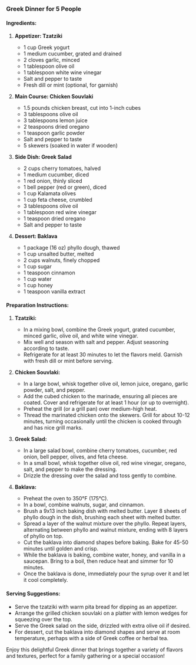 ### Greek Dinner for 5 People

#### Ingredients:
1. **Appetizer: Tzatziki**
   - 1 cup Greek yogurt
   - 1 medium cucumber, grated and drained
   - 2 cloves garlic, minced
   - 1 tablespoon olive oil
   - 1 tablespoon white wine vinegar
   - Salt and pepper to taste
   - Fresh dill or mint (optional, for garnish)

2. **Main Course: Chicken Souvlaki**
   - 1.5 pounds chicken breast, cut into 1-inch cubes
   - 3 tablespoons olive oil
   - 3 tablespoons lemon juice
   - 2 teaspoons dried oregano
   - 1 teaspoon garlic powder
   - Salt and pepper to taste
   - 5 skewers (soaked in water if wooden)

3. **Side Dish: Greek Salad**
   - 2 cups cherry tomatoes, halved
   - 1 medium cucumber, diced
   - 1 red onion, thinly sliced
   - 1 bell pepper (red or green), diced
   - 1 cup Kalamata olives
   - 1 cup feta cheese, crumbled
   - 3 tablespoons olive oil
   - 1 tablespoon red wine vinegar
   - 1 teaspoon dried oregano
   - Salt and pepper to taste

4. **Dessert: Baklava**
   - 1 package (16 oz) phyllo dough, thawed
   - 1 cup unsalted butter, melted
   - 2 cups walnuts, finely chopped
   - 1 cup sugar
   - 1 teaspoon cinnamon
   - 1 cup water
   - 1 cup honey
   - 1 teaspoon vanilla extract

#### Preparation Instructions:

1. **Tzatziki:**
   - In a mixing bowl, combine the Greek yogurt, grated cucumber, minced garlic, olive oil, and white wine vinegar.
   - Mix well and season with salt and pepper. Adjust seasoning according to taste.
   - Refrigerate for at least 30 minutes to let the flavors meld. Garnish with fresh dill or mint before serving.

2. **Chicken Souvlaki:**
   - In a large bowl, whisk together olive oil, lemon juice, oregano, garlic powder, salt, and pepper.
   - Add the cubed chicken to the marinade, ensuring all pieces are coated. Cover and refrigerate for at least 1 hour (or up to overnight).
   - Preheat the grill (or a grill pan) over medium-high heat.
   - Thread the marinated chicken onto the skewers. Grill for about 10-12 minutes, turning occasionally until the chicken is cooked through and has nice grill marks.

3. **Greek Salad:**
   - In a large salad bowl, combine cherry tomatoes, cucumber, red onion, bell pepper, olives, and feta cheese.
   - In a small bowl, whisk together olive oil, red wine vinegar, oregano, salt, and pepper to make the dressing.
   - Drizzle the dressing over the salad and toss gently to combine.

4. **Baklava:**
   - Preheat the oven to 350°F (175°C).
   - In a bowl, combine walnuts, sugar, and cinnamon.
   - Brush a 9x13 inch baking dish with melted butter. Layer 8 sheets of phyllo dough in the dish, brushing each sheet with melted butter.
   - Spread a layer of the walnut mixture over the phyllo. Repeat layers, alternating between phyllo and walnut mixture, ending with 8 layers of phyllo on top.
   - Cut the baklava into diamond shapes before baking. Bake for 45-50 minutes until golden and crisp.
   - While the baklava is baking, combine water, honey, and vanilla in a saucepan. Bring to a boil, then reduce heat and simmer for 10 minutes.
   - Once the baklava is done, immediately pour the syrup over it and let it cool completely.

#### Serving Suggestions:
- Serve the tzatziki with warm pita bread for dipping as an appetizer.
- Arrange the grilled chicken souvlaki on a platter with lemon wedges for squeezing over the top.
- Serve the Greek salad on the side, drizzled with extra olive oil if desired.
- For dessert, cut the baklava into diamond shapes and serve at room temperature, perhaps with a side of Greek coffee or herbal tea.

Enjoy this delightful Greek dinner that brings together a variety of flavors and textures, perfect for a family gathering or a special occasion!